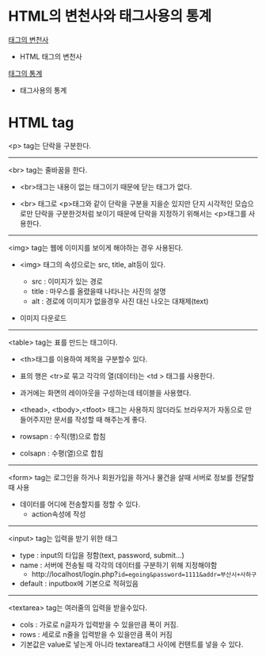 <H1> HTML의 변천사와 태그사용의 통계 </h1>

<a href="http://www.martinrinehart.com/frontend-engineering/engineers/html/html-tag-history.html">태그의 변천사</a>

* HTML 태그의 변천사

<a href="https://www.advancedwebranking.com/html"> 태그의 통계</a>

* 태그사용의 통계

<h1> HTML tag </h1>


&lt;p&gt; tag는 단락을 구분한다.

<hr>

&lt;br&gt; tag는 줄바꿈을 한다.

* &lt;br&gt;태그는 내용이 없는 태그이기 때문에 닫는 태그가 없다.

* &lt;br&gt; 태그로 &lt;p&gt;태그와 같이 단락을 구분을 지을순 있지만 단지 시각적인 모습으로만 단락을 구분한것처럼 보이기 때문에 단락을 지정하기 위해서는 &lt;p&gt;태그를 사용한다.

<hr>
&lt;img&gt; tag는 웹에 이미지를 보이게 해야하는 경우 사용된다. 

* &lt;img&gt; 태그의 속성으로는 src, title, alt등이 있다.
	* src : 이미지가 있는 경로
	* title : 마우스를 올렸을때 나타나는 사진의 설명
	* alt : 경로에 이미지가 없을경우 사진 대신 나오는 대채제(text)

* <a herf="https://pixabay.com/">이미지 다운로드</a>

<hr>

&lt;table&gt; tag는 표를 만드는 태그이다.

* &lt;th&gt;태그를 이용하여 제목을 구분할수 있다.

* 표의 행은 &lt;tr&gt;로 묶고 각각의 열(데이터)는 &lt;td &gt; 태그를 사용한다.

* 과거에는 화면의 레이아웃을 구성하는데 테이블을 사용했다.

* &lt;thead&gt;, &lt;tbody&gt;,&lt;tfoot&gt; 태그는 사용하지 않더라도 브라우저가 자동으로 만들어주지만 문서를 작성할 때 해주는게 좋다.

* rowsapn : 수직(행)으로 합침
* colsapn : 수평(열)으로 합침

<hr>
&lt;form&gt; tag는 로그인을 하거나 회원가입을 하거나 물건을 살때 서버로 정보를 전달할때 사용

* 데이터를 어디에 전송할지를 정할 수 있다.
	* action속성에 작성

<hr>
&lt;input&gt; tag는 입력을 받기 위한 태그

* type : input의 타입을 정함(text, password, submit...)
* name : 서버에 전송될 때 각각의 데이터를 구분하기 위해 지정해야함
	* http://localhost/login.php?`id=egoing&password=1111&addr=부산시+사하구`
* default : inputbox에 기본으로 적혀있음

<hr>

&lt;textarea&gt; tag는 여러줄의 입력을 받을수있다.

* cols : 가로로 n글자가 입력받을 수 있을만큼 폭이 커짐.
* rows : 세로로 n줄을 입력받을 수 있을만큼 폭이 커짐
* 기본값은 value로 넣는게 아니라 textarea태그 사이에 컨탠트를 넣을 수 있다.


